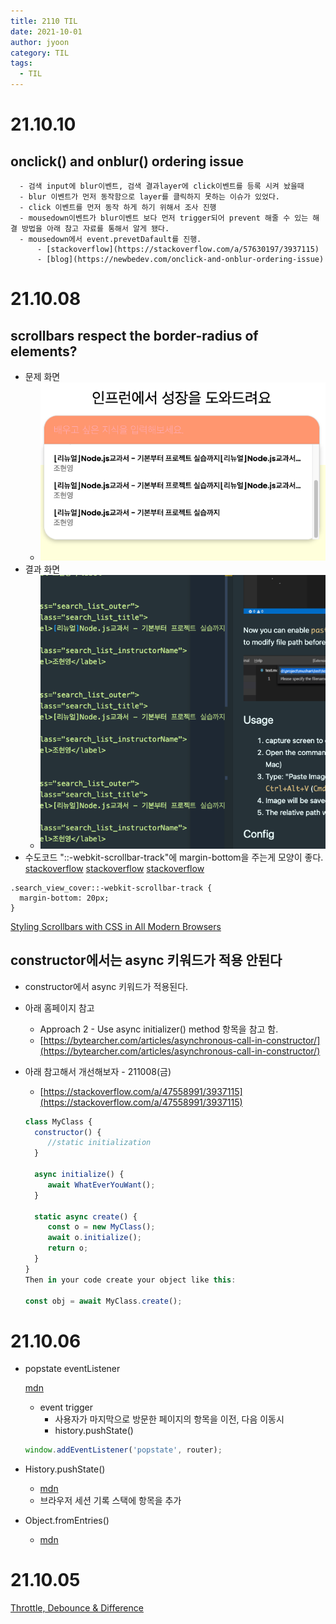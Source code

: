 ```yaml
---
title: 2110 TIL
date: 2021-10-01
author: jyoon
category: TIL
tags:
  - TIL
---
```


# 21.10.10

## onclick() and onblur() ordering issue

      - 검색 input에 blur이벤트, 검색 결과layer에 click이벤트를 등록 시켜 놨을때
      - blur 이벤트가 먼저 동작함으로 layer를 클릭하지 못하는 이슈가 있었다.
      - click 이벤트를 먼저 동작 하게 하기 위해서 조사 진행
      - mousedown이벤트가 blur이벤트 보다 먼저 trigger되어 prevent 해줄 수 있는 해결 방법을 아래 참고 자료를 통해서 알게 됐다.
      - mousedown에서 event.prevetDafault를 진행.
          - [stackoverflow](https://stackoverflow.com/a/57630197/3937115)
          - [blog](https://newbedev.com/onclick-and-onblur-ordering-issue)

# 21.10.08

## scrollbars respect the border-radius of elements?

* 문제 화면
    * ![](imgs/2021-10-08-22-25-50.png)
* 결과 화면
    * ![](imgs/2021-10-08-22-24-58.png)
* 수도코드 "::-webkit-scrollbar-track"에 margin-bottom을 주는게 모양이 좋다.
[stackoverflow](https://stackoverflow.com/a/65059212/3937115)
[stackoverflow](https://stackoverflow.com/questions/50899642/scroll-with-undamaged-border-radius)
[stackoverflow](https://stackoverflow.com/questions/62789354/how-to-hide-scrollbar-thumb-in-border-radius-element)

```
.search_view_cover::-webkit-scrollbar-track {
  margin-bottom: 20px;
}
```

[Styling Scrollbars with CSS in All Modern Browsers](https://orangeable.com/css/scrollbars)

## constructor에서는 async 키워드가 적용 안된다

* constructor에서 async 키워드가 적용된다.
* 아래 홈페이지 참고
    * Approach 2 - Use async initializer() method 항목을 참고 함.
    * [https://bytearcher.com/articles/asynchronous-call-in-constructor/](https://bytearcher.com/articles/asynchronous-call-in-constructor/)
* 아래 참고해서 개선해보자 - 211008(금)
    * [https://stackoverflow.com/a/47558991/3937115](https://stackoverflow.com/a/47558991/3937115)

    ```jsx
    class MyClass {
      constructor() {
         //static initialization
      }

      async initialize() {
         await WhatEverYouWant();
      }

      static async create() {
         const o = new MyClass();
         await o.initialize();
         return o;
      }
    }
    Then in your code create your object like this:

    const obj = await MyClass.create();
    ```

# 21.10.06

* popstate eventListener

    [mdn]([https://developer.mozilla.org/en-US/docs/Web/API/Window/popstate_event](https://developer.mozilla.org/en-US/docs/Web/API/Window/popstate_event))

    * event trigger
        * 사용자가 마지막으로 방문한 페이지의 항목을 이전, 다음 이동시
        * history.pushState()

    ```jsx
    window.addEventListener('popstate', router);
    ```

* History.pushState()
    * [mdn]([https://developer.mozilla.org/en-US/docs/Web/API/History/pushState](https://developer.mozilla.org/en-US/docs/Web/API/History/pushState))
    * 브라우저 세션 기록 스택에 항목을 추가

* Object.fromEntries()
    * [mdn]([https://developer.mozilla.org/en-US/docs/Web/JavaScript/Reference/Global_Objects/Object/fromEntries](https://developer.mozilla.org/en-US/docs/Web/JavaScript/Reference/Global_Objects/Object/fromEntries))

# 21.10.05

[Throttle, Debounce & Difference](https://webclub.tistory.com/607)
